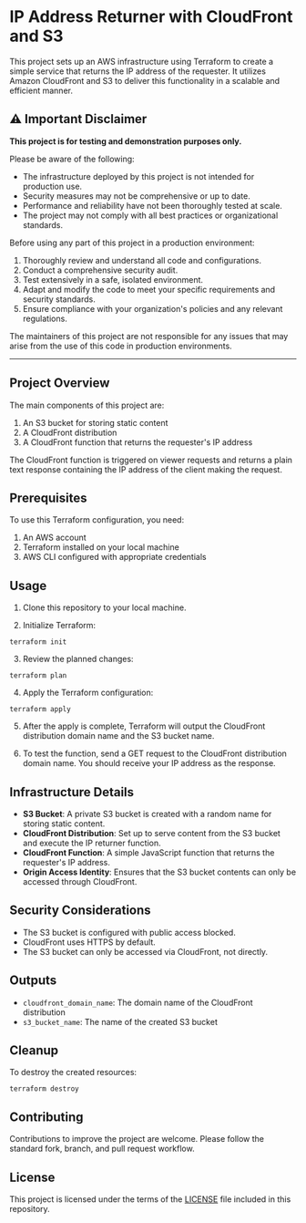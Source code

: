 # IP Address Returner with CloudFront and S3

This project sets up an AWS infrastructure using Terraform to create a simple service that returns the IP address of the requester. It utilizes Amazon CloudFront and S3 to deliver this functionality in a scalable and efficient manner.

## ⚠️ Important Disclaimer

**This project is for testing and demonstration purposes only.**

Please be aware of the following:

- The infrastructure deployed by this project is not intended for production use.
- Security measures may not be comprehensive or up to date.
- Performance and reliability have not been thoroughly tested at scale.
- The project may not comply with all best practices or organizational standards.

Before using any part of this project in a production environment:

1. Thoroughly review and understand all code and configurations.
2. Conduct a comprehensive security audit.
3. Test extensively in a safe, isolated environment.
4. Adapt and modify the code to meet your specific requirements and security standards.
5. Ensure compliance with your organization's policies and any relevant regulations.

The maintainers of this project are not responsible for any issues that may arise from the use of this code in production environments.

---

## Project Overview

The main components of this project are:

1. An S3 bucket for storing static content
2. A CloudFront distribution
3. A CloudFront function that returns the requester's IP address

The CloudFront function is triggered on viewer requests and returns a plain text response containing the IP address of the client making the request.

## Prerequisites

To use this Terraform configuration, you need:

1. An AWS account
2. Terraform installed on your local machine
3. AWS CLI configured with appropriate credentials

## Usage

1. Clone this repository to your local machine.

2. Initialize Terraform:
```
terraform init
```
3. Review the planned changes:
```
terraform plan
```
4. Apply the Terraform configuration:
```
terraform apply
```

5. After the apply is complete, Terraform will output the CloudFront distribution domain name and the S3 bucket name.

6. To test the function, send a GET request to the CloudFront distribution domain name. You should receive your IP address as the response.

## Infrastructure Details

- **S3 Bucket**: A private S3 bucket is created with a random name for storing static content.
- **CloudFront Distribution**: Set up to serve content from the S3 bucket and execute the IP returner function.
- **CloudFront Function**: A simple JavaScript function that returns the requester's IP address.
- **Origin Access Identity**: Ensures that the S3 bucket contents can only be accessed through CloudFront.

## Security Considerations

- The S3 bucket is configured with public access blocked.
- CloudFront uses HTTPS by default.
- The S3 bucket can only be accessed via CloudFront, not directly.

## Outputs

- `cloudfront_domain_name`: The domain name of the CloudFront distribution
- `s3_bucket_name`: The name of the created S3 bucket

## Cleanup

To destroy the created resources:
```
terraform destroy
```

## Contributing

Contributions to improve the project are welcome. Please follow the standard fork, branch, and pull request workflow.

## License

This project is licensed under the terms of the [LICENSE](LICENSE) file included in this repository.
